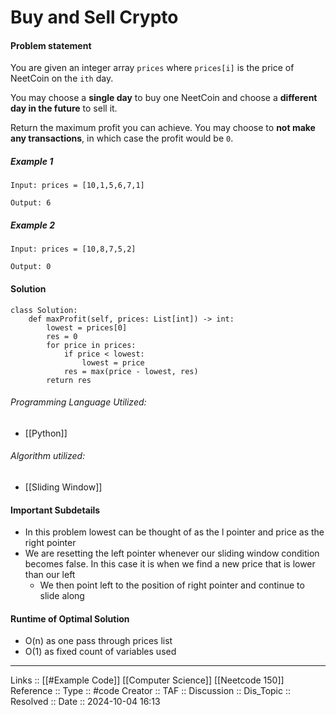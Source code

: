 # Buy and Sell Crypto

#### Problem statement
You are given an integer array `prices` where `prices[i]` is the price of NeetCoin on the `ith` day.

You may choose a **single day** to buy one NeetCoin and choose a **different day in the future** to sell it.

Return the maximum profit you can achieve. You may choose to **not make any transactions**, in which case the profit would be `0`.
##### Example 1
```
Input: prices = [10,1,5,6,7,1]

Output: 6
```
##### Example 2
```
Input: prices = [10,8,7,5,2]

Output: 0
```
#### Solution
```
class Solution:
    def maxProfit(self, prices: List[int]) -> int:
        lowest = prices[0]
        res = 0
        for price in prices:
            if price < lowest:
                lowest = price
            res = max(price - lowest, res)
        return res
```

###### Programming Language Utilized:

- [[Python]]
###### Algorithm utilized:

- [[Sliding Window]]
#### Important Subdetails

- In this problem lowest can be thought of as the l pointer and price as the right pointer
- We are resetting the left pointer whenever our sliding window condition becomes false. In this case it is when we find a new price that is lower than our left
	- We then point left to the position of right pointer and continue to slide along

#### Runtime of Optimal Solution
- O(n) as one pass through prices list
- O(1) as fixed count of variables used
---
Links :: [[#Example Code]] [[Computer Science]] [[Neetcode 150]]
Reference ::
Type :: #code
Creator ::
TAF ::
Discussion ::
Dis_Topic :: 
Resolved ::
Date :: 2024-10-04 16:13
